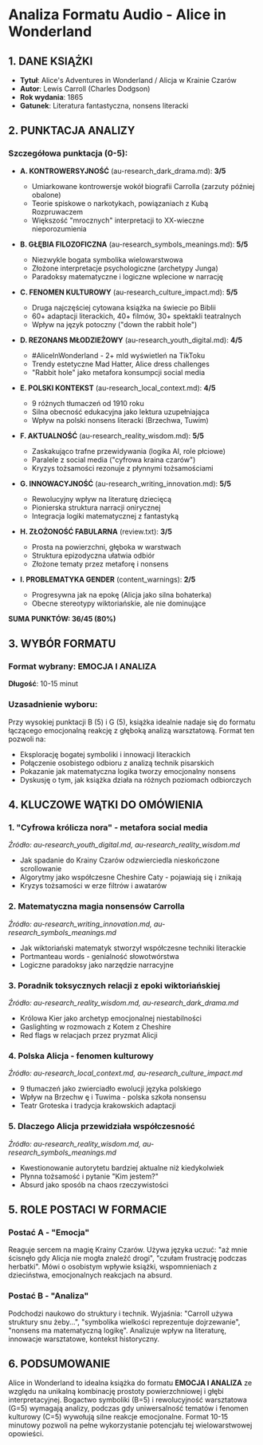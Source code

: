# Analiza Formatu Audio - Alice in Wonderland

## 1. DANE KSIĄŻKI
- **Tytuł**: Alice's Adventures in Wonderland / Alicja w Krainie Czarów
- **Autor**: Lewis Carroll (Charles Dodgson)
- **Rok wydania**: 1865
- **Gatunek**: Literatura fantastyczna, nonsens literacki

## 2. PUNKTACJA ANALIZY

### Szczegółowa punktacja (0-5):
- **A. KONTROWERSYJNOŚĆ** (au-research_dark_drama.md): **3/5**
  - Umiarkowane kontrowersje wokół biografii Carrolla (zarzuty później obalone)
  - Teorie spiskowe o narkotykach, powiązaniach z Kubą Rozpruwaczem
  - Większość "mrocznych" interpretacji to XX-wieczne nieporozumienia

- **B. GŁĘBIA FILOZOFICZNA** (au-research_symbols_meanings.md): **5/5**
  - Niezwykle bogata symbolika wielowarstwowa
  - Złożone interpretacje psychologiczne (archetypy Junga)
  - Paradoksy matematyczne i logiczne wplecione w narrację

- **C. FENOMEN KULTUROWY** (au-research_culture_impact.md): **5/5**
  - Druga najczęściej cytowana książka na świecie po Biblii
  - 60+ adaptacji literackich, 40+ filmów, 30+ spektakli teatralnych
  - Wpływ na język potoczny ("down the rabbit hole")

- **D. REZONANS MŁODZIEŻOWY** (au-research_youth_digital.md): **4/5**
  - #AliceInWonderland - 2+ mld wyświetleń na TikToku
  - Trendy estetyczne Mad Hatter, Alice dress challenges
  - "Rabbit hole" jako metafora konsumpcji social media

- **E. POLSKI KONTEKST** (au-research_local_context.md): **4/5**
  - 9 różnych tłumaczeń od 1910 roku
  - Silna obecność edukacyjna jako lektura uzupełniająca
  - Wpływ na polski nonsens literacki (Brzechwa, Tuwim)

- **F. AKTUALNOŚĆ** (au-research_reality_wisdom.md): **5/5**
  - Zaskakująco trafne przewidywania (logika AI, role płciowe)
  - Paralele z social media ("cyfrowa kraina czarów")
  - Kryzys tożsamości rezonuje z płynnymi tożsamościami

- **G. INNOWACYJNOŚĆ** (au-research_writing_innovation.md): **5/5**
  - Rewolucyjny wpływ na literaturę dziecięcą
  - Pionierska struktura narracji onirycznej
  - Integracja logiki matematycznej z fantastyką

- **H. ZŁOŻONOŚĆ FABULARNA** (review.txt): **3/5**
  - Prosta na powierzchni, głęboka w warstwach
  - Struktura epizodyczna ułatwia odbiór
  - Złożone tematy przez metaforę i nonsens

- **I. PROBLEMATYKA GENDER** (content_warnings): **2/5**
  - Progresywna jak na epokę (Alicja jako silna bohaterka)
  - Obecne stereotypy wiktoriańskie, ale nie dominujące

**SUMA PUNKTÓW: 36/45 (80%)**

## 3. WYBÓR FORMATU

### Format wybrany: **EMOCJA I ANALIZA**
**Długość**: 10-15 minut

### Uzasadnienie wyboru:
Przy wysokiej punktacji B (5) i G (5), książka idealnie nadaje się do formatu łączącego emocjonalną reakcję z głęboką analizą warsztatową. Format ten pozwoli na:
- Eksplorację bogatej symboliki i innowacji literackich
- Połączenie osobistego odbioru z analizą technik pisarskich
- Pokazanie jak matematyczna logika tworzy emocjonalny nonsens
- Dyskusję o tym, jak książka działa na różnych poziomach odbiorczych

## 4. KLUCZOWE WĄTKI DO OMÓWIENIA

### 1. **"Cyfrowa królicza nora" - metafora social media**
*Źródło: au-research_youth_digital.md, au-research_reality_wisdom.md*
- Jak spadanie do Krainy Czarów odzwierciedla nieskończone scrollowanie
- Algorytmy jako współczesne Cheshire Caty - pojawiają się i znikają
- Kryzys tożsamości w erze filtrów i awatarów

### 2. **Matematyczna magia nonsensów Carrolla**
*Źródło: au-research_writing_innovation.md, au-research_symbols_meanings.md*
- Jak wiktoriański matematyk stworzył współczesne techniki literackie
- Portmanteau words - genialność słowotwórstwa
- Logiczne paradoksy jako narzędzie narracyjne

### 3. **Poradnik toksycznych relacji z epoki wiktoriańskiej**
*Źródło: au-research_reality_wisdom.md, au-research_dark_drama.md*
- Królowa Kier jako archetyp emocjonalnej niestabilności
- Gaslighting w rozmowach z Kotem z Cheshire
- Red flags w relacjach przez pryzmat Alicji

### 4. **Polska Alicja - fenomen kulturowy**
*Źródło: au-research_local_context.md, au-research_culture_impact.md*
- 9 tłumaczeń jako zwierciadło ewolucji języka polskiego
- Wpływ na Brzechw ę i Tuwima - polska szkoła nonsensu
- Teatr Groteska i tradycja krakowskich adaptacji

### 5. **Dlaczego Alicja przewidziała współczesność**
*Źródło: au-research_reality_wisdom.md, au-research_symbols_meanings.md*
- Kwestionowanie autorytetu bardziej aktualne niż kiedykolwiek
- Płynna tożsamość i pytanie "Kim jestem?"
- Absurd jako sposób na chaos rzeczywistości

## 5. ROLE POSTACI W FORMACIE

### Postać A - "Emocja"
Reaguje sercem na magię Krainy Czarów. Używa języka uczuć: "aż mnie ścisnęło gdy Alicja nie mogła znaleźć drogi", "czułam frustrację podczas herbatki". Mówi o osobistym wpływie książki, wspomnieniach z dzieciństwa, emocjonalnych reakcjach na absurd.

### Postać B - "Analiza"
Podchodzi naukowo do struktury i technik. Wyjaśnia: "Carroll używa struktury snu żeby...", "symbolika wielkości reprezentuje dojrzewanie", "nonsens ma matematyczną logikę". Analizuje wpływ na literaturę, innowacje warsztatowe, kontekst historyczny.

## 6. PODSUMOWANIE

Alice in Wonderland to idealna książka do formatu **EMOCJA I ANALIZA** ze względu na unikalną kombinację prostoty powierzchniowej i głębi interpretacyjnej. Bogactwo symboliki (B=5) i rewolucyjność warsztatowa (G=5) wymagają analizy, podczas gdy uniwersalność tematów i fenomen kulturowy (C=5) wywołują silne reakcje emocjonalne. Format 10-15 minutowy pozwoli na pełne wykorzystanie potencjału tej wielowarstwowej opowieści.
